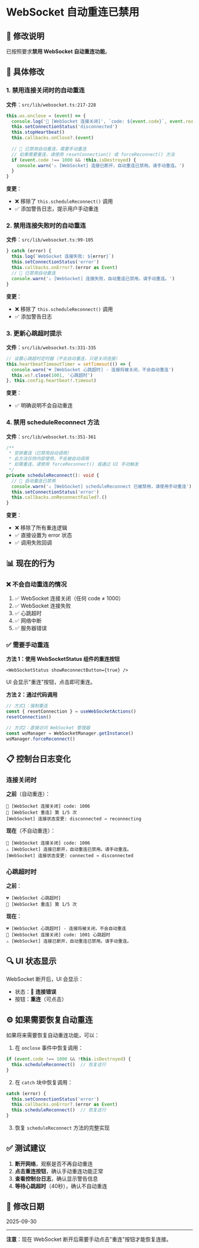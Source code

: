 # WebSocket 自动重连已禁用

## 📝 修改说明

已按照要求**禁用 WebSocket 自动重连功能**。

## 🔧 具体修改

### 1. **禁用连接关闭时的自动重连**

**文件**：`src/lib/websocket.ts:217-228`

```typescript
this.ws.onclose = (event) => {
  console.log('🔌 [WebSocket 连接关闭]', `code: ${event.code}`, event.reason || '')
  this.setConnectionStatus('disconnected')
  this.stopHeartbeat()
  this.callbacks.onClose?.(event)
  
  // 🚫 已禁用自动重连，需要手动重连
  // 如果需要重连，请使用 resetConnection() 或 forceReconnect() 方法
  if (event.code !== 1000 && !this.isDestroyed) {
    console.warn('⚠️ [WebSocket] 连接已断开，自动重连已禁用。请手动重连。')
  }
}
```

**变更**：
- ❌ 移除了 `this.scheduleReconnect()` 调用
- ✅ 添加警告日志，提示用户手动重连

### 2. **禁用连接失败时的自动重连**

**文件**：`src/lib/websocket.ts:99-105`

```typescript
} catch (error) {
  this.log(`WebSocket 连接失败: ${error}`)
  this.setConnectionStatus('error')
  this.callbacks.onError?.(error as Event)
  // 🚫 已禁用自动重连
  console.warn('⚠️ [WebSocket] 连接失败，自动重连已禁用。请手动重连。')
}
```

**变更**：
- ❌ 移除了 `this.scheduleReconnect()` 调用
- ✅ 添加警告日志

### 3. **更新心跳超时提示**

**文件**：`src/lib/websocket.ts:331-335`

```typescript
// 设置心跳超时定时器（不会自动重连，只是关闭连接）
this.heartbeatTimeoutTimer = setTimeout(() => {
  console.warn('💔 [WebSocket 心跳超时] - 连接将被关闭，不会自动重连')
  this.ws?.close(1001, '心跳超时')
}, this.config.heartbeat!.timeout)
```

**变更**：
- ✅ 明确说明不会自动重连

### 4. **禁用 scheduleReconnect 方法**

**文件**：`src/lib/websocket.ts:351-361`

```typescript
/**
 * 安排重连（已禁用自动调用）
 * 此方法仅供内部使用，不会被自动调用
 * 如需重连，请使用 forceReconnect() 或通过 UI 手动触发
 */
private scheduleReconnect(): void {
  // 🚫 自动重连已禁用
  console.warn('⚠️ [WebSocket] scheduleReconnect 已被禁用，请使用手动重连')
  this.setConnectionStatus('error')
  this.callbacks.onReconnectFailed?.()
}
```

**变更**：
- ❌ 移除了所有重连逻辑
- ✅ 直接设置为 error 状态
- ✅ 调用失败回调

## 📊 现在的行为

### ❌ **不会自动重连的情况**

1. ✅ WebSocket 连接关闭（任何 code ≠ 1000）
2. ✅ WebSocket 连接失败
3. ✅ 心跳超时
4. ✅ 网络中断
5. ✅ 服务器错误

### ✅ **需要手动重连**

**方法 1：使用 WebSocketStatus 组件的重连按钮**
```tsx
<WebSocketStatus showReconnectButton={true} />
```

UI 会显示"重连"按钮，点击即可重连。

**方法 2：通过代码调用**
```typescript
// 方式1：强制重连
const { resetConnection } = useWebSocketActions()
resetConnection()

// 方式2：直接访问 WebSocket 管理器
const wsManager = WebSocketManager.getInstance()
wsManager.forceReconnect()
```

## 📋 控制台日志变化

### 连接关闭时

**之前**（自动重连）：
```
🔌 [WebSocket 连接关闭] code: 1006
🔄 [WebSocket 重连] 第 1/5 次
[WebSocket] 连接状态变更: disconnected → reconnecting
```

**现在**（不自动重连）：
```
🔌 [WebSocket 连接关闭] code: 1006
⚠️ [WebSocket] 连接已断开，自动重连已禁用。请手动重连。
[WebSocket] 连接状态变更: connected → disconnected
```

### 心跳超时时

**之前**：
```
💔 [WebSocket 心跳超时]
🔄 [WebSocket 重连] 第 1/5 次
```

**现在**：
```
💔 [WebSocket 心跳超时] - 连接将被关闭，不会自动重连
🔌 [WebSocket 连接关闭] code: 1001 心跳超时
⚠️ [WebSocket] 连接已断开，自动重连已禁用。请手动重连。
```

## 🔍 UI 状态显示

WebSocket 断开后，UI 会显示：
- 状态：🔴 **连接错误**
- 按钮：**重连**（可点击）

## ⚙️ 如果需要恢复自动重连

如果将来需要恢复自动重连功能，可以：

1. 在 `onclose` 事件中恢复调用：
```typescript
if (event.code !== 1000 && !this.isDestroyed) {
  this.scheduleReconnect()  // 恢复这行
}
```

2. 在 `catch` 块中恢复调用：
```typescript
catch (error) {
  this.setConnectionStatus('error')
  this.callbacks.onError?.(error as Event)
  this.scheduleReconnect()  // 恢复这行
}
```

3. 恢复 `scheduleReconnect` 方法的完整实现

## ✅ 测试建议

1. **断开网络**，观察是否不再自动重连
2. **点击重连按钮**，确认手动重连功能正常
3. **查看控制台日志**，确认显示警告信息
4. **等待心跳超时**（40秒），确认不自动重连

## 📅 修改日期

2025-09-30

---

**注意**：现在 WebSocket 断开后需要手动点击"重连"按钮才能恢复连接。
